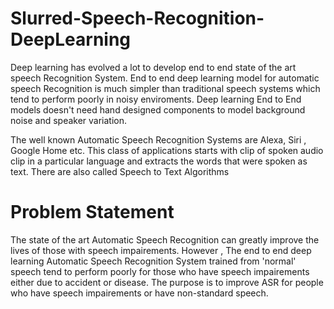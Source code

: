 # Slurred-Speech-Recognition-DeepLearning
Deep learning has evolved a lot to develop end to end state of the art speech Recognition System.
End to end deep learning model for automatic speech Recognition is much simpler than traditional speech systems which tend to perform poorly in noisy enviroments. Deep learning End to End models doesn't need hand designed components to model background noise and speaker variation.

The well known Automatic Speech Recognition Systems are Alexa, Siri , Google Home etc. This class of applications starts with clip of spoken audio clip in a particular language and extracts the words that were spoken as text. There are also called Speech to Text Algorithms

# Problem Statement
The state of the art Automatic Speech Recognition can greatly improve the lives of those with speech impairements. However , The end to end deep learning Automatic Speech Recognition System trained from 'normal' speech tend to perform poorly for those who have speech impairements either due to accident or disease. The purpose is to improve ASR for people who have speech impairements or have non-standard speech.